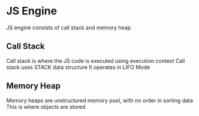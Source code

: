 # JS Engine
JS engine consists of call stack and memory heap

## Call Stack
Call stack is where the JS code is executed using execution context 
Call stack uses STACK data structure
It operates in LIFO Mode

## Memory Heap
Memory heaps are unstructured memory pool, with no order in sorting data
This is where objects are stored